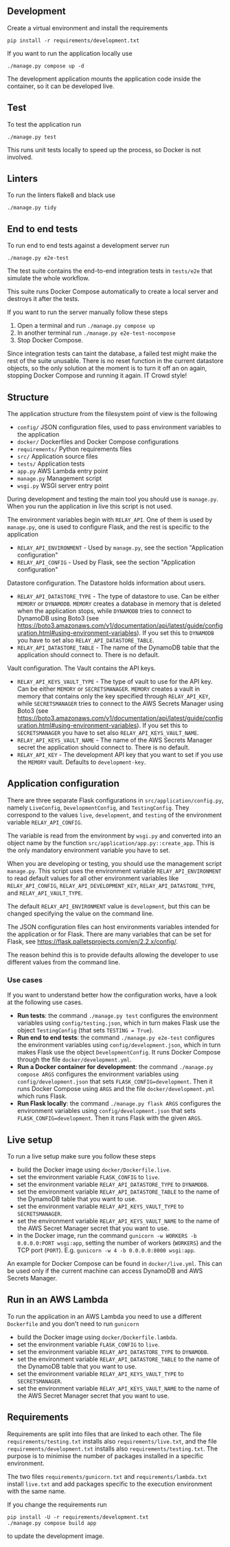 ## Development

Create a virtual environment and install the requirements

```
pip install -r requirements/development.txt
```

If you want to run the application locally use

```
./manage.py compose up -d
```

The development application mounts the application code inside the container, so it can be developed live.

## Test

To test the application run

```
./manage.py test
```

This runs unit tests locally to speed up the process, so Docker is not involved.

## Linters

To run the linters flake8 and black use

```
./manage.py tidy
```

## End to end tests

To run end to end tests against a development server run

```
./manage.py e2e-test
```

The test suite contains the end-to-end integration tests in `tests/e2e` that simulate the whole workflow.

This suite runs Docker Compose automatically to create a local server and destroys it after the tests.

If you want to run the server manually follow these steps

1. Open a terminal and run `./manage.py compose up`
2. In another terminal run `./manage.py e2e-test-nocompose`
3. Stop Docker Compose.

Since integration tests can taint the database, a failed test might make the rest of the suite unusable. There is no reset function in the current datastore objects, so the only solution at the moment is to turn it off an on again, stopping Docker Compose and running it again. IT Crowd style!

## Structure

The application structure from the filesystem point of view is the following

* `config/` JSON configuration files, used to pass environment variables to the application
* `docker/` Dockerfiles and Docker Compose configurations
* `requirements/` Python requirements files
* `src/` Application source files
* `tests/` Application tests
* `app.py` AWS Lambda entry point
* `manage.py` Management script
* `wsgi.py` WSGI server entry point

During development and testing the main tool you should use is `manage.py`. When you run the application in live this script is not used.

The environment variables begin with `RELAY_API`. One of them is used by `manage.py`, one is used to configure Flask, and the rest is specific to the application

* `RELAY_API_ENVIRONMENT` - Used by `manage.py`, see the section "Application configuration"
* `RELAY_API_CONFIG` - Used by Flask, see the section "Application configuration"

Datastore configuration. The Datastore holds information about users.

* `RELAY_API_DATASTORE_TYPE` - The type of datastore to use. Can be either `MEMORY` or `DYNAMODB`. `MEMORY` creates a database in memory that is deleted when the application stops, while `DYNAMODB` tries to connect to DynamoDB using Boto3 (see https://boto3.amazonaws.com/v1/documentation/api/latest/guide/configuration.html#using-environment-variables). If you set this to `DYNAMODB` you have to set also `RELAY_API_DATASTORE_TABLE`.
* `RELAY_API_DATASTORE_TABLE` - The name of the DynamoDB table that the application should connect to. There is no default.

Vault configuration. The Vault contains the API keys.

* `RELAY_API_KEYS_VAULT_TYPE` - The type of vault to use for the API key. Can be either `MEMORY` or `SECRETSMANAGER`. `MEMORY` creates a vault in memory that contains only the key specified through `RELAY_API_KEY`, while `SECRETSMANAGER` tries to connect to the AWS Secrets Manager using Boto3 (see https://boto3.amazonaws.com/v1/documentation/api/latest/guide/configuration.html#using-environment-variables). If you set this to `SECRETSMANAGER` you have to set also `RELAY_API_KEYS_VAULT_NAME`.
* `RELAY_API_KEYS_VAULT_NAME` - The name of the AWS Secrets Manager secret the application should connect to. There is no default.
* `RELAY_API_KEY` - The development API key that you want to set if you use the `MEMORY` vault. Defaults to `development-key`.

## Application configuration

There are three separate Flask configurations in `src/application/config.py`, namely `LiveConfig`, `DevelopmentConfig`, and `TestingConfig`. They correspond to the values `live`, `development`, and `testing` of the environment variable `RELAY_API_CONFIG`.

The variable is read from the environment by `wsgi.py` and converted into an object name by the function `src/application/app.py::create_app`. This is the only mandatory environment variable you have to set.

When you are developing or testing, you should use the management script `manage.py`. This script uses the environment variable `RELAY_API_ENVIRONMENT` to read default values for all other environment variables like `RELAY_API_CONFIG`, `RELAY_API_DEVELOPMENT_KEY`, `RELAY_API_DATASTORE_TYPE`, and `RELAY_API_VAULT_TYPE`.

The default `RELAY_API_ENVIRONMENT` value is `development`, but this can be changed specifying the value on the command line.

The JSON configuration files can host environments variables intended for the application or for Flask. There are many variables that can be set for Flask, see https://flask.palletsprojects.com/en/2.2.x/config/.

The reason behind this is to provide defaults allowing the developer to use different values from the command line.

### Use cases

If you want to understand better how the configuration works, have a look at the following use cases.

* **Run tests**: the command `./manage.py test` configures the environment variables using `config/testing.json`, which in turn makes Flask use the object `TestingConfig` (that sets `TESTING = True`).
* **Run end to end tests**: the command `./manage.py e2e-test` configures the environment variables using `config/development.json`, which in turn makes Flask use the object `DevelopmentConfig`. It runs Docker Compose through the file `docker/development.yml`.
* **Run a Docker container for development**: the command `./manage.py compose ARGS` configures the environment variables using `config/development.json` that sets `FLASK_CONFIG=development`. Then it runs Docker Compose using `ARGS` and the file `docker/development.yml` which runs Flask.
* **Run Flask locally**: the command `./manage.py flask ARGS` configures the environment variables using `config/development.json` that sets `FLASK_CONFIG=development`. Then it runs Flask with the given `ARGS`.

## Live setup

To run a live setup make sure you follow these steps

* build the Docker image using `docker/Dockerfile.live`.
* set the environment variable `FLASK_CONFIG` to `live`.
* set the environment variable `RELAY_API_DATASTORE_TYPE` to `DYNAMODB`.
* set the environment variable `RELAY_API_DATASTORE_TABLE` to the name of the DynamoDB table that you want to use.
* set the environment variable `RELAY_API_KEYS_VAULT_TYPE` to `SECRETSMANAGER`.
* set the environment variable `RELAY_API_KEYS_VAULT_NAME` to the name of the AWS Secret Manager secret that you want to use.
* in the Docker image, run the command `gunicorn -w WORKERS -b 0.0.0.0:PORT wsgi:app`, setting the number of workers (`WORKERS`) and the TCP port (`PORT`). E.g. `gunicorn -w 4 -b 0.0.0.0:8000 wsgi:app`.

An example for Docker Compose can be found in `docker/live.yml`. This can be used only if the current machine can access DynamoDB and AWS Secrets Manager.

## Run in an AWS Lambda

To run the application in an AWS Lambda you need to use a different `Dockerfile` and you don't need to run `gunicorn`

* build the Docker image using `docker/Dockerfile.lambda`.
* set the environment variable `FLASK_CONFIG` to `live`.
* set the environment variable `RELAY_API_DATASTORE_TYPE` to `DYNAMODB`.
* set the environment variable `RELAY_API_DATASTORE_TABLE` to the name of the DynamoDB table that you want to use.
* set the environment variable `RELAY_API_KEYS_VAULT_TYPE` to `SECRETSMANAGER`.
* set the environment variable `RELAY_API_KEYS_VAULT_NAME` to the name of the AWS Secret Manager secret that you want to use.

## Requirements

Requirements are split into files that are linked to each other. The file `requirements/testing.txt` installs also `requirements/live.txt`, and the file `requirements/development.txt` installs also `requirements/testing.txt`. The purpose is to minimise the number of packages installed in a specific environment.

The two files `requirements/gunicorn.txt` and `requirements/lambda.txt` install `live.txt` and add packages specific to the execution environment with the same name.

If you change the requirements run

```
pip install -U -r requirements/development.txt
./manage.py compose build app
```

to update the development image.

